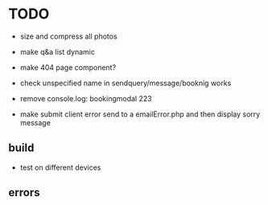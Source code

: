 # TODO

- size and compress all photos
- make q&a list dynamic
- make 404 page component?
- check unspecified name in sendquery/message/booknig works

- remove console.log: bookingmodal 223
- make submit client error send to a emailError.php and then display sorry message


## build 
- test on different devices


## errors 

